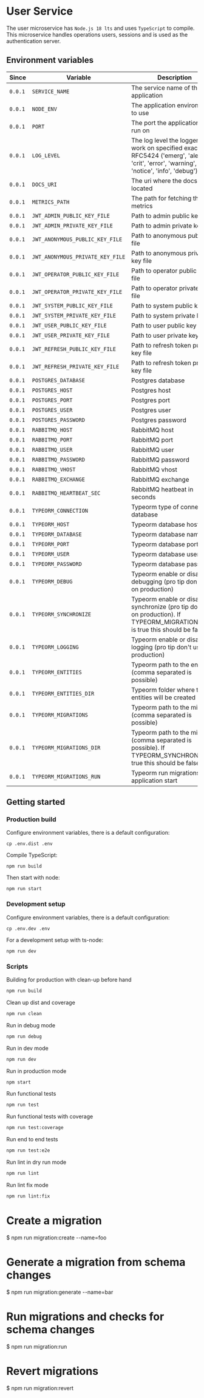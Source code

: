 # User Service

The user microservice has `Node.js 18 lts` and uses `TypeScript` to compile.
This microservice handles operations users, sessions and is used as the authentication server.

## Environment variables

| Since   | Variable                         | Description                                                                                                                                  | Example                               |
| ------- | -------------------------------- | -------------------------------------------------------------------------------------------------------------------------------------------- | ------------------------------------- |
| `0.0.1` | `SERVICE_NAME`                   | The service name of the application                                                                                                          | `user`                                |
| `0.0.1` | `NODE_ENV`                       | The application environment to use                                                                                                           | `'production'`, `'development'`       |
| `0.0.1` | `PORT`                           | The port the application will run on                                                                                                         | `3000`                                |
| `0.0.1` | `LOG_LEVEL`                      | The log level the logger will work on specified exactly in RFC5424 ('emerg', 'alert', 'crit', 'error', 'warning', 'notice', 'info', 'debug') | `info`                                |
| `0.0.1` | `DOCS_URI`                       | The uri where the docs are located                                                                                                           | `http://docs-template.com`            |
| `0.0.1` | `METRICS_PATH`                   | The path for fetching the raw metrics                                                                                                        | `/private/metrics`                    |
| `0.0.1` | `JWT_ADMIN_PUBLIC_KEY_FILE`      | Path to admin public key file                                                                                                                | `./docker/keys/admin_public.pem`      |
| `0.0.1` | `JWT_ADMIN_PRIVATE_KEY_FILE`     | Path to admin private key file                                                                                                               | `./docker/keys/admin_private.pem`     |
| `0.0.1` | `JWT_ANONYMOUS_PUBLIC_KEY_FILE`  | Path to anonymous public key file                                                                                                            | `./docker/keys/anonymous_public.pem`  |
| `0.0.1` | `JWT_ANONYMOUS_PRIVATE_KEY_FILE` | Path to anonymous private key file                                                                                                           | `./docker/keys/anonymous_private.pem` |
| `0.0.1` | `JWT_OPERATOR_PUBLIC_KEY_FILE`   | Path to operator public key file                                                                                                             | `./docker/keys/operator_public.pem`   |
| `0.0.1` | `JWT_OPERATOR_PRIVATE_KEY_FILE`  | Path to operator private key file                                                                                                            | `./docker/keys/operator_private.pem`  |
| `0.0.1` | `JWT_SYSTEM_PUBLIC_KEY_FILE`     | Path to system public key file                                                                                                               | `./docker/keys/system_public.pem`     |
| `0.0.1` | `JWT_SYSTEM_PRIVATE_KEY_FILE`    | Path to system private key file                                                                                                              | `./docker/keys/system_private.pem`    |
| `0.0.1` | `JWT_USER_PUBLIC_KEY_FILE`       | Path to user public key file                                                                                                                 | `./docker/keys/user_public.pem`       |
| `0.0.1` | `JWT_USER_PRIVATE_KEY_FILE`      | Path to user private key file                                                                                                                | `./docker/keys/user_private.pem`      |
| `0.0.1` | `JWT_REFRESH_PUBLIC_KEY_FILE`    | Path to refresh token public key file                                                                                                        | `./docker/keys/refresh_public.pem`    |
| `0.0.1` | `JWT_REFRESH_PRIVATE_KEY_FILE`   | Path to refresh token private key file                                                                                                       | `./docker/keys/refresh_private.pem`   |
| `0.0.1` | `POSTGRES_DATABASE`              | Postgres database                                                                                                                            | `database`                            |
| `0.0.1` | `POSTGRES_HOST`                  | Postgres host                                                                                                                                | `127.0.0.1`                           |
| `0.0.1` | `POSTGRES_PORT`                  | Postgres port                                                                                                                                | `5432`                                |
| `0.0.1` | `POSTGRES_USER`                  | Postgres user                                                                                                                                | `guest`                               |
| `0.0.1` | `POSTGRES_PASSWORD`              | Postgres password                                                                                                                            | `guest`                               |
| `0.0.1` | `RABBITMQ_HOST`                  | RabbitMQ host                                                                                                                                | `127.0.0.1`                           |
| `0.0.1` | `RABBITMQ_PORT`                  | RabbitMQ port                                                                                                                                | `5672`                                |
| `0.0.1` | `RABBITMQ_USER`                  | RabbitMQ user                                                                                                                                | `guest`                               |
| `0.0.1` | `RABBITMQ_PASSWORD`              | RabbitMQ password                                                                                                                            | `guest`                               |
| `0.0.1` | `RABBITMQ_VHOST`                 | RabbitMQ vhost                                                                                                                               | ``                                    |
| `0.0.1` | `RABBITMQ_EXCHANGE`              | RabbitMQ exchange                                                                                                                            | `global`                              |
| `0.0.1` | `RABBITMQ_HEARTBEAT_SEC`         | RabbitMQ heatbeat in seconds                                                                                                                 | `15`                                  |
| `0.0.1` | `TYPEORM_CONNECTION`             | Typeorm type of connection database                                                                                                          | `postgres`                            |
| `0.0.1` | `TYPEORM_HOST`                   | Typeorm database host                                                                                                                        | `127.0.0.1`                           |
| `0.0.1` | `TYPEORM_DATABASE`               | Typeorm database name                                                                                                                        | `database_name`                       |
| `0.0.1` | `TYPEORM_PORT`                   | Typeorm database port                                                                                                                        | `5432`                                |
| `0.0.1` | `TYPEORM_USER`                   | Typeorm database user                                                                                                                        | `guest`                               |
| `0.0.1` | `TYPEORM_PASSWORD`               | Typeorm database password                                                                                                                    |                                       |
| `0.0.1` | `TYPEORM_DEBUG`                  | Typeorm enable or disable debugging (pro tip don't use on production)                                                                        | `false`                               |
| `0.0.1` | `TYPEORM_SYNCHRONIZE`            | Typeorm enable or disable synchronize (pro tip don't use on production). If TYPEORM_MIGRATIONS_RUN is true this should be false              | `false`                               |
| `0.0.1` | `TYPEORM_LOGGING`                | Typeorm enable or disable logging (pro tip don't use on production)                                                                          | `false`                               |
| `0.0.1` | `TYPEORM_ENTITIES`               | Typeorm path to the entities (comma separated is possible)                                                                                   | `src/database/entity/*.ts`            |
| `0.0.1` | `TYPEORM_ENTITIES_DIR`           | Typeorm folder where the entities will be created                                                                                            | `src/database/entity`                 |
| `0.0.1` | `TYPEORM_MIGRATIONS`             | Typeorm path to the migration (comma separated is possible)                                                                                  | `src/database/migrations/*.ts`        |
| `0.0.1` | `TYPEORM_MIGRATIONS_DIR`         | Typeorm path to the migration (comma separated is possible). If TYPEORM_SYNCHRONIZE is true this should be false                             | `src/database/migrations`             |
| `0.0.1` | `TYPEORM_MIGRATIONS_RUN`         | Typeorm run migrations on application start                                                                                                  | `true`                                |

## Getting started

### Production build

Configure environment variables, there is a default configuration:

```
cp .env.dist .env
```

Compile TypeScript:

```
npm run build
```

Then start with node:

```
npm run start
```

### Development setup

Configure environment variables, there is a default configuration:

```
cp .env.dev .env
```

For a development setup with ts-node:

```
npm run dev
```

### Scripts

Building for production with clean-up before hand

```bash
npm run build
```

Clean up dist and coverage

```bash
npm run clean
```

Run in debug mode

```bash
npm run debug
```

Run in dev mode

```bash
npm run dev
```

Run in production mode

```bash
npm start
```

Run functional tests

```bash
npm run test
```

Run functional tests with coverage

```bash
npm run test:coverage
```

Run end to end tests

```bash
npm run test:e2e
```

Run lint in dry run mode

```bash
npm run lint
```

Run lint fix mode

```bash
npm run lint:fix
```

# Create a migration

$ npm run migration:create --name=foo

# Generate a migration from schema changes

$ npm run migration:generate --name=bar

# Run migrations and checks for schema changes

$ npm run migration:run

# Revert migrations

$ npm run migration:revert
